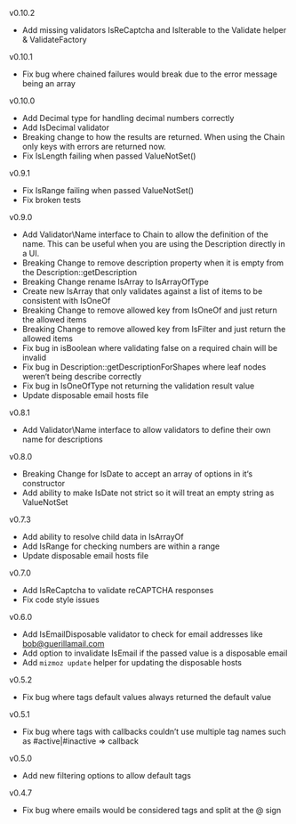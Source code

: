 
v0.10.2

- Add missing validators IsReCaptcha and IsIterable to the Validate helper & ValidateFactory

v0.10.1

- Fix bug where chained failures would break due to the error message being an array

v0.10.0

- Add Decimal type for handling decimal numbers correctly
- Add IsDecimal validator
- Breaking change to how the results are returned. When using the Chain only keys with errors are returned now.
- Fix IsLength failing when passed ValueNotSet()

v0.9.1

- Fix IsRange failing when passed ValueNotSet()
- Fix broken tests

v0.9.0

- Add Validator\Name interface to Chain to allow the definition of the name. This can be useful
when you are using the Description directly in a UI.
- Breaking Change to remove description property when it is empty from the
Description::getDescription
- Breaking Change rename IsArray to IsArrayOfType
- Create new IsArray that only validates against a list of items to be consistent with IsOneOf
- Breaking Change to remove allowed key from IsOneOf and just return the allowed items
- Breaking Change to remove allowed key from IsFilter and just return the allowed items
- Fix bug in isBoolean where validating false on a required chain will be invalid
- Fix bug in Description::getDescriptionForShapes where leaf nodes weren‘t being describe correctly
- Fix bug in IsOneOfType not returning the validation result value
- Update disposable email hosts file

v0.8.1

- Add Validator\Name interface to allow validators to define their own name for descriptions

v0.8.0

- Breaking Change for IsDate to accept an array of options in it‘s constructor
- Add ability to make IsDate not strict so it will treat an empty string as ValueNotSet

v0.7.3

- Add ability to resolve child data in IsArrayOf
- Add IsRange for checking numbers are within a range
- Update disposable email hosts file

v0.7.0

- Add IsReCaptcha to validate reCAPTCHA responses
- Fix code style issues

v0.6.0

- Add IsEmailDisposable validator to check for email addresses like bob@guerillamail.com
- Add option to invalidate IsEmail if the passed value is a disposable email
- Add `mizmoz update` helper for updating the disposable hosts  

v0.5.2

- Fix bug where tags default values always returned the default value

v0.5.1

- Fix bug where tags with callbacks couldn’t use multiple tag names such as #active|#inactive => callback

v0.5.0

- Add new filtering options to allow default tags

v0.4.7

- Fix bug where emails would be considered tags and split at the @ sign
